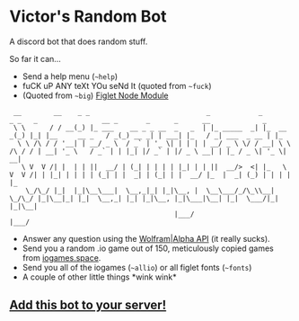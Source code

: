 # Victor's Random Bot
A discord bot that does random stuff.

So far it can...
* Send a help menu (`~help`)
* fuCK uP ANY teXt YOu seNd It (quoted from `~fuck`)
* (Quoted from `~big`) [Figlet Node Module](https://www.npmjs.com/package/figlet)
```
 __        __    _ _                             _            _              _ _   _                __ _       _      _      __             _   
 \ \      / / __(_) |_ ___    __ _ _ __  _   _  | |_ _____  _| |_  __      _(_) |_| |__     __ _   / _(_) __ _| | ___| |_   / _| ___  _ __ | |_ 
  \ \ /\ / / '__| | __/ _ \  / _` | '_ \| | | | | __/ _ \ \/ / __| \ \ /\ / / | __| '_ \   / _` | | |_| |/ _` | |/ _ \ __| | |_ / _ \| '_ \| __|
   \ V  V /| |  | | ||  __/ | (_| | | | | |_| | | ||  __/>  <| |_   \ V  V /| | |_| | | | | (_| | |  _| | (_| | |  __/ |_  |  _| (_) | | | | |_ 
    \_/\_/ |_|  |_|\__\___|  \__,_|_| |_|\__, |  \__\___/_/\_\\__|   \_/\_/ |_|\__|_| |_|  \__,_| |_| |_|\__, |_|\___|\__| |_|  \___/|_| |_|\__|
                                         |___/                                                           |___/                                  
```
* Answer any question using the [Wolfram|Alpha API](https://www.wolframalpha.com/) (it really sucks).
* Send you a random .io game out of 150, meticulously copied games from [iogames.space](http://iogames.space).
* Send you all of the iogames (`~allio`) or all figlet fonts (`~fonts`)
* A couple of other little things \*wink wink\*

## [Add this bot to your server!](https://discordapp.com/oauth2/authorize?&client_id=389469323103567872&scope=bot&permissions=0)

